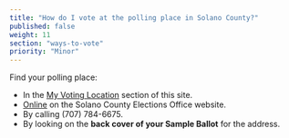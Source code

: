 ```yaml
---
title: "How do I vote at the polling place in Solano County?"
published: false
weight: 11
section: "ways-to-vote"
priority: "Minor"
---
```


Find your polling place:  
- In the [My Voting Location](#section-my-polling-place) section of this site.  
- [Online](http://www.solanocounty.com/depts/rov/sample_ballot_polling_place_lookup.asp) on the Solano County Elections Office website.  
- By calling (707) 784-6675.  
- By looking on the **back cover of your Sample Ballot** for the address.  
